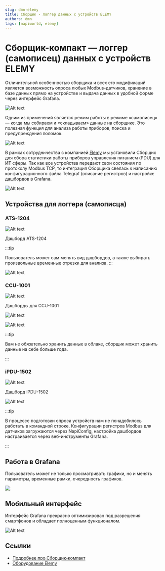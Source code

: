 ```yaml
---
slug: dmn-elemy
title: Сборщик - логгер данных с устройств ELEMY
authors: dmn
tags: [napiworld, elemy]
---
```


# Сборщик-компакт — логгер (самописец) данных с устройств ELEMY

Отличительной особенностью сборщика и всех его модификаций является возможность опроса любых Modbus-датчиков, хранение в базе данных прямо на устройстве и выдача данных в удобной форме через интерфейс Grafana.

![Alt text](img/elemy2.png)

Одним из применений является режим работы в режиме «самописец» — когда мы собираем и «складываем» данные на сборщике. Это полезная функция для анализа работы приборов, поиска и предупреждения поломок.

![Alt text](img/frontcontrol1.png)

<!--truncate-->

В рамках сотрудничества с компанией [Elemy](http://elemy.ru) мы установили Сборщик для сбора статистики работы приборов управления питанием (PDU) для ИТ сферы. Так как все устройства передают свои состояния по протоколу Modbus TCP, то интеграция Сборщика свелась к написанию конфигурационного файла Telegraf (описание регистров) и настройке дашбордов в Grafana.

![Alt text](img/napiconfig.png)

## Устройства для логгера (самописца)

### ATS-1204

![Alt text](img/1204-dev.png)

Дашборд ATS-1204

:::tip

Пользователь может сам менять вид дашбордов, а также выбирать произвольные временные отрезки для анализа.
:::

![Alt text](img/1204-g.png)

### CCU-1001


![Alt text](img/ccu-1001-dev.png)

Дашборды для CCU-1001

![Alt text](img/ccu-1001-dev-1.png)

![Alt text](img/ccu-1001-g.png)

:::tip

Вам не обязательно хранить данные в облаке, сборщик может хранить данные на себе больше года.

:::

### iPDU-1502

![Alt text](img/1502-dev.png)

Дашборд iPDU-1502

![Alt text](img/1502-dev--1.png)

:::tip

В процессе подготовки опроса устройств нам не понадобилось работать в командной строке. Конфигурации регистров Modbus для датчиков загружаются через NapiConfig, настройка дашбордов настраивается через веб-инструменты Grafana.

:::

## Работа в Grafana

Пользователь может не только просматривать графики, но и 
менять параметры, временные рамки, очередность графиков.

![](img/grf1.gif)

## Мобильный интерфейс

Интерфейс Grafana прекрасно оптимизирован под разрешения
смартфонов и обладает полноценным функционалом.

![Alt text](img/mobile1.png)


## Ссылки

- [Подробнее про Сборщик-компакт](/docs/computers/frontcontrol-compact)
- [Оборудование Elemy](http://www.elemy.ru)